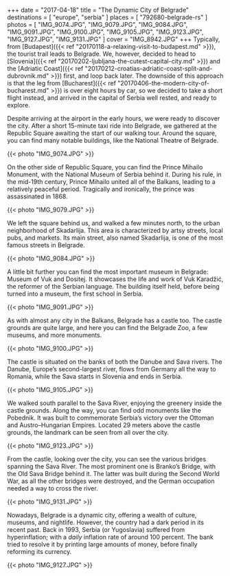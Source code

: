 +++
date   = "2017-04-18"
title  = "The Dynamic City of Belgrade"
destinations = [ "europe", "serbia" ]
places = [ "792680-belgrade-rs" ]
photos = [
  "IMG_9074.JPG", "IMG_9079.JPG", "IMG_9084.JPG", "IMG_9091.JPG", "IMG_9100.JPG",
  "IMG_9105.JPG", "IMG_9123.JPG", "IMG_9127.JPG", "IMG_9131.JPG"
]
cover = "IMG_8942.JPG"
+++
Typically, from [Budapest]({{< ref "20170118-a-relaxing-visit-to-budapest.md" >}}), the tourist trail leads to Belgrade. We, however, decided to head to [Slovenia]({{< ref "20170202-ljubljana-the-cutest-capital-city.md" >}}) and the [Adriatic Coast]({{< ref "20170212-croatias-adriatic-coast-split-and-dubrovnik.md" >}}) first, and loop back later. The downside of this approach is that the leg from [Bucharest]({{< ref "20170406-the-modern-city-of-bucharest.md" >}}) is over eight hours by car, so we decided to take a short flight instead, and arrived in the capital of Serbia well rested, and ready to explore.
<!--more-->

Despite arriving at the airport in the early hours, we were ready to discover the city. After a short 15-minute taxi ride into Belgrade, we gathered at the Republic Square awaiting the start of our walking tour. Around the square, you can find many notable buildings, like the National Theatre of Belgrade.

{{< photo "IMG_9074.JPG" >}}

On the other side of Republic Square, you can find the Prince Mihailo Monument, with the National Museum of Serbia behind it. During his rule, in the mid-19th century, Prince Mihailo united all of the Balkans, leading to a relatively peaceful period. Tragically and ironically, the prince was assassinated in 1868.

{{< photo "IMG_9079.JPG" >}}

We left the square behind us, and walked a few minutes north, to the urban neighborhood of Skadarlija. This area is characterized by artsy streets, local pubs, and markets. Its main street, also named Skadarlija, is one of the most famous streets in Belgrade.

{{< photo "IMG_9084.JPG" >}}

A little bit further you can find the most important museum in Belgrade: Museum of Vuk and Dositej. It showcases the life and work of Vuk Karadžić, the reformer of the Serbian language. The building itself held, before being turned into a museum, the first school in Serbia.

{{< photo "IMG_9091.JPG" >}}

As with almost any city in the Balkans, Belgrade has a castle too. The castle grounds are quite large, and here you can find the Belgrade Zoo, a few museums, and more monuments.

{{< photo "IMG_9100.JPG" >}}

The castle is situated on the banks of both the Danube and Sava rivers. The Danube, Europe’s second-largest river, flows from Germany all the way to Romania, while the Sava starts in Slovenia and ends in Serbia.

{{< photo "IMG_9105.JPG" >}}

We walked south parallel to the Sava River, enjoying the greenery inside the castle grounds. Along the way, you can find odd monuments like the Pobednik. It was built to commemorate Serbia’s victory over the Ottoman and Austro–Hungarian Empires. Located 29 meters above the castle grounds, the landmark can be seen from all over the city.

{{< photo "IMG_9123.JPG" >}}

From the castle, looking over the city, you can see the various bridges spanning the Sava River. The most prominent one is Branko’s Bridge, with the Old Sava Bridge behind it. The latter was built during the Second World War, as all the other bridges were destroyed, and the German occupation needed a way to cross the river.

{{< photo "IMG_9131.JPG" >}}

Nowadays, Belgrade is a dynamic city, offering a wealth of culture, museums, and nightlife. However, the country had a dark period in its recent past. Back in 1993, Serbia (or Yugoslavia) suffered from hyperinflation; with a *daily* inflation rate of around 100 percent. The bank tried to resolve it by printing large amounts of money, before finally reforming its currency.

{{< photo "IMG_9127.JPG" >}}
